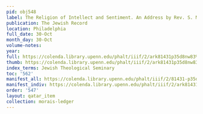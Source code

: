 ```yaml
---
pid: obj548
label: The Religion of Intellect and Sentiment. An Address by Rev. S. Morais.
publication: The Jewish Record
location: Philadelphia
full_date: 30-Oct
month_day: 30-Oct
volume-notes:
year:
full: https://colenda.library.upenn.edu/phalt/iiif/2/ark81431p35d8nw83%2FSHA256E-s7165951--3c5e1bf15405520a7bc0bacaf05725ebf9f0c1c66b0b9a89004528be45244e86.jpeg/full/3500,/0/default.jpg
thumb: https://colenda.library.upenn.edu/phalt/iiif/2/ark81431p35d8nw83%2FSHA256E-s7165951--3c5e1bf15405520a7bc0bacaf05725ebf9f0c1c66b0b9a89004528be45244e86.jpeg/full/!200,200/0/default.jpg
index_terms: Jewish Theological Seminary
toc: '562'
manifest_all: https://colenda.library.upenn.edu/phalt/iiif/2/81431-p35d8nw83/manifest
manifest_indiv: https://colenda.library.upenn.edu/phalt/iiif/2/ark81431p35d8nw83%2FSHA256E-s7165951--3c5e1bf15405520a7bc0bacaf05725ebf9f0c1c66b0b9a89004528be45244e86.jpeg
order: '547'
layout: qatar_item
collection: morais-ledger
---
```

